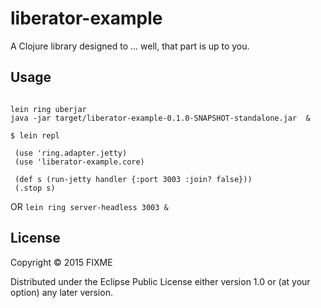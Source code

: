 # liberator-example

A Clojure library designed to ... well, that part is up to you.

## Usage

```

lein ring uberjar
java -jar target/liberator-example-0.1.0-SNAPSHOT-standalone.jar  &

$ lein repl

 (use 'ring.adapter.jetty)
 (use 'liberator-example.core)

 (def s (run-jetty handler {:port 3003 :join? false}))
 (.stop s)
```
OR
`lein ring server-headless 3003 &`

## License

Copyright © 2015 FIXME

Distributed under the Eclipse Public License either version 1.0 or (at
your option) any later version.



